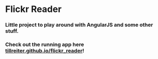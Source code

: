 # Flickr Reader

### Little project to play around with AngularJS and some other stuff.

### Check out the running app here [tillreiter.github.io/flickr_reader](tillreiter.github.io/flickr_reader)!
